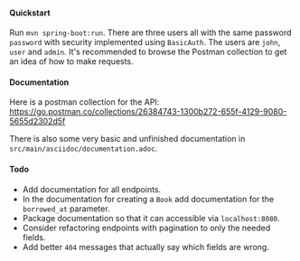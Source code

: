 #### Quickstart

Run `mvn spring-boot:run`. There are three users all with the same password `password` with security implemented using `BasicAuth`. The users are `john`, `user` and `admin`. It's recommended to browse the Postman collection to get an idea of how to make requests.

#### Documentation

Here is a postman collection for the API:
https://go.postman.co/collections/26384743-1300b272-655f-4129-9080-5655d2302d5f

There is also some very basic and unfinished documentation in `src/main/asciidoc/documentation.adoc`.

#### Todo

- Add documentation for all endpoints.
- In the documentation for creating a `Book` add documentation for the `borrowed_at` parameter.
- Package documentation so that it can accessible via `localhost:8080`.
- Consider refactoring endpoints with pagination to only the needed fields.
- Add better `404` messages that actually say which fields are wrong.

